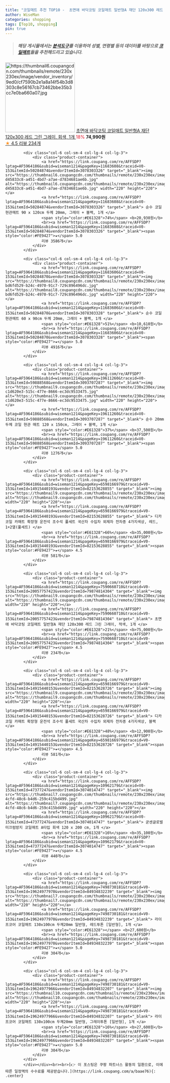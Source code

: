 ```yaml
---
title: "코일매트 추천 TOP10 -  초면애 바닥코팅 코일매트 일반형A 재단 120x300 레드 그린 그레이, 회색, 1개 "
author: WiseMan
categories: shopping
tags: [Top10, shopping]
pin: true
---
```


> ##### 해당 게시물에서는 [**분석도구**](https://itemscout.io/)를 이용하여 **성별**, **연령별** 등의 데이터를 바탕으로 [**코일매트**](https://link.coupang.com/a/baae76)들을 추천해드리고 있습니다.
<div class="container"><div class="row">
            <div class="col-6 col-sm-4 col-lg-4 col-lg-3">
                <div class="product-container">
                    <a href="https://link.coupang.com/re/AFFSDP?lptag=AF5964186&subid=wiseman1214&pageKey=7590660710&traceid=V0-153&itemId=20057757421&vendorItemId=85336893301" target="_blank"><img src="https://thumbnail6.coupangcdn.com/thumbnails/remote/230x230ex/image/vendor_inventory/9ed0/cf7590b2e1a8a14f54b3d8303c8e56167cb73462bbe35b3cc7e0ba660a07.jpg" alt="https://thumbnail6.coupangcdn.com/thumbnails/remote/230x230ex/image/vendor_inventory/9ed0/cf7590b2e1a8a14f54b3d8303c8e56167cb73462bbe35b3cc7e0ba660a07.jpg" width="220" height="220"></a>
                    <a href="https://link.coupang.com/re/AFFSDP?lptag=AF5964186&subid=wiseman1214&pageKey=7590660710&traceid=V0-153&itemId=20057757421&vendorItemId=85336893301" target="_blank"> 초면애 바닥코팅 코일매트 일반형A 재단 120x300 레드 그린 그레이, 회색, 1개 </a>
                    <span style="color:#E61328">18%</span> <b>74,990원</b>
                    <br><a href="https://link.coupang.com/re/AFFSDP?lptag=AF5964186&subid=wiseman1214&pageKey=7590660710&traceid=V0-153&itemId=20057757421&vendorItemId=85336893301" target="_blank"><span style="color:#FE9427">★</span> 4.5
                    리뷰 234개</a>
                </div>
            </div>
            
            <div class="col-6 col-sm-4 col-lg-4 col-lg-3">
                <div class="product-container">
                    <a href="https://link.coupang.com/re/AFFSDP?lptag=AF5964186&subid=wiseman1214&pageKey=11683608&traceid=V0-153&itemId=50284874&vendorItemId=3078303326" target="_blank"><img src="https://thumbnail6.coupangcdn.com/thumbnails/remote/230x230ex/image/retail/images/419954443663181-d45833c8-a451-4bd7-a7ae-d7834681ae6b.jpg" alt="https://thumbnail6.coupangcdn.com/thumbnails/remote/230x230ex/image/retail/images/419954443663181-d45833c8-a451-4bd7-a7ae-d7834681ae6b.jpg" width="220" height="220"></a>
                    <a href="https://link.coupang.com/re/AFFSDP?lptag=AF5964186&subid=wiseman1214&pageKey=11683608&traceid=V0-153&itemId=50284874&vendorItemId=3078303326" target="_blank"> 순수 코일 현관매트 90 x 120cm 두께 20mm, 그레이 + 블랙, 1개 </a>
                    <span style="color:#E61328">74%</span> <b>20,930원</b>
                    <br><a href="https://link.coupang.com/re/AFFSDP?lptag=AF5964186&subid=wiseman1214&pageKey=11683608&traceid=V0-153&itemId=50284874&vendorItemId=3078303326" target="_blank"><span style="color:#FE9427">★</span> 5.0
                    리뷰 3586개</a>
                </div>
            </div>
            
            <div class="col-6 col-sm-4 col-lg-4 col-lg-3">
                <div class="product-container">
                    <a href="https://link.coupang.com/re/AFFSDP?lptag=AF5964186&subid=wiseman1214&pageKey=11683606&traceid=V0-153&itemId=50284870&vendorItemId=3078303328" target="_blank"><img src="https://thumbnail8.coupangcdn.com/thumbnails/remote/230x230ex/image/retail/images/1149003125457899-bd6fd529-b24c-4970-91c7-729c896496dc.jpg" alt="https://thumbnail8.coupangcdn.com/thumbnails/remote/230x230ex/image/retail/images/1149003125457899-bd6fd529-b24c-4970-91c7-729c896496dc.jpg" width="220" height="220"></a>
                    <a href="https://link.coupang.com/re/AFFSDP?lptag=AF5964186&subid=wiseman1214&pageKey=11683606&traceid=V0-153&itemId=50284870&vendorItemId=3078303328" target="_blank"> 순수 코일현관매트 60 x 90cm 두께 20mm, 그레이 + 블랙, 1개 </a>
                    <span style="color:#E61328">51%</span> <b>10,610원</b>
                    <br><a href="https://link.coupang.com/re/AFFSDP?lptag=AF5964186&subid=wiseman1214&pageKey=11683606&traceid=V0-153&itemId=50284870&vendorItemId=3078303328" target="_blank"><span style="color:#FE9427">★</span> 5.0
                    리뷰 4916개</a>
                </div>
            </div>
            
            <div class="col-6 col-sm-4 col-lg-4 col-lg-3">
                <div class="product-container">
                    <a href="https://link.coupang.com/re/AFFSDP?lptag=AF5964186&subid=wiseman1214&pageKey=19611260&traceid=V0-153&itemId=59888568&vendorItemId=3093707287" target="_blank"><img src="https://thumbnail9.coupangcdn.com/thumbnails/remote/230x230ex/image/retail/images/419976991301925-c1d620e3-515c-477e-8666-ec3dc9533475.jpg" alt="https://thumbnail9.coupangcdn.com/thumbnails/remote/230x230ex/image/retail/images/419976991301925-c1d620e3-515c-477e-8666-ec3dc9533475.jpg" width="220" height="220"></a>
                    <a href="https://link.coupang.com/re/AFFSDP?lptag=AF5964186&subid=wiseman1214&pageKey=19611260&traceid=V0-153&itemId=59888568&vendorItemId=3093707287" target="_blank"> 순수 20mm 두께 코일 현관 매트 120 x 150cm, 그레이 + 블랙, 1개 </a>
                    <span style="color:#E61328">37%</span> <b>37,500원</b>
                    <br><a href="https://link.coupang.com/re/AFFSDP?lptag=AF5964186&subid=wiseman1214&pageKey=19611260&traceid=V0-153&itemId=59888568&vendorItemId=3093707287" target="_blank"><span style="color:#FE9427">★</span> 5.0
                    리뷰 1276개</a>
                </div>
            </div>
            
            <div class="col-6 col-sm-4 col-lg-4 col-lg-3">
                <div class="product-container">
                    <a href="https://link.coupang.com/re/AFFSDP?lptag=AF5964186&subid=wiseman1214&pageKey=6598166979&traceid=V0-153&itemId=14915440193&vendorItemId=82153628855" target="_blank"><img src="https://thumbnail9.coupangcdn.com/thumbnails/remote/230x230ex/image/vendor_inventory/5ccc/30ca9411b1ed0c3a9b58d39f8d5397eae2a4b31765290627b4e8525b1a62.jpg" alt="https://thumbnail9.coupangcdn.com/thumbnails/remote/230x230ex/image/vendor_inventory/5ccc/30ca9411b1ed0c3a9b58d39f8d5397eae2a4b31765290627b4e8525b1a62.jpg" width="220" height="220"></a>
                    <a href="https://link.coupang.com/re/AFFSDP?lptag=AF5964186&subid=wiseman1214&pageKey=6598166979&traceid=V0-153&itemId=14915440193&vendorItemId=82153628855" target="_blank"> 디카 코일 카매트 확장형 운전석 조수석 풀세트 국산차 수입차 외제차 전차종 4가지색상, 레드, 1+2열(풀세트) </a>
                    <span style="color:#E61328">66%</span> <b>35,000원</b>
                    <br><a href="https://link.coupang.com/re/AFFSDP?lptag=AF5964186&subid=wiseman1214&pageKey=6598166979&traceid=V0-153&itemId=14915440193&vendorItemId=82153628855" target="_blank"><span style="color:#FE9427">★</span> 4.5
                    리뷰 581개</a>
                </div>
            </div>
            
            <div class="col-6 col-sm-4 col-lg-4 col-lg-3">
                <div class="product-container">
                    <a href="https://link.coupang.com/re/AFFSDP?lptag=AF5964186&subid=wiseman1214&pageKey=7590660710&traceid=V0-153&itemId=20057757423&vendorItemId=79874814304" target="_blank"><img src="https://thumbnail9.coupangcdn.com/thumbnails/remote/230x230ex/image/vendor_inventory/bb3b/029c9c5f25048f8a8963d3857fb81dd62abfbc7f2b22caa2f2a13760a1dc.jpg" alt="https://thumbnail9.coupangcdn.com/thumbnails/remote/230x230ex/image/vendor_inventory/bb3b/029c9c5f25048f8a8963d3857fb81dd62abfbc7f2b22caa2f2a13760a1dc.jpg" width="220" height="220"></a>
                    <a href="https://link.coupang.com/re/AFFSDP?lptag=AF5964186&subid=wiseman1214&pageKey=7590660710&traceid=V0-153&itemId=20057757423&vendorItemId=79874814304" target="_blank"> 초면애 바닥코팅 코일매트 일반형A 재단 120x300 레드 그린 그레이, 적색, 1개 </a>
                    <span style="color:#E61328">21%</span> <b>75,000원</b>
                    <br><a href="https://link.coupang.com/re/AFFSDP?lptag=AF5964186&subid=wiseman1214&pageKey=7590660710&traceid=V0-153&itemId=20057757423&vendorItemId=79874814304" target="_blank"><span style="color:#FE9427">★</span> 4.5
                    리뷰 234개</a>
                </div>
            </div>
            
            <div class="col-6 col-sm-4 col-lg-4 col-lg-3">
                <div class="product-container">
                    <a href="https://link.coupang.com/re/AFFSDP?lptag=AF5964186&subid=wiseman1214&pageKey=6598166979&traceid=V0-153&itemId=14915440153&vendorItemId=82153628726" target="_blank"><img src="https://thumbnail9.coupangcdn.com/thumbnails/remote/230x230ex/image/vendor_inventory/5ccc/30ca9411b1ed0c3a9b58d39f8d5397eae2a4b31765290627b4e8525b1a62.jpg" alt="https://thumbnail9.coupangcdn.com/thumbnails/remote/230x230ex/image/vendor_inventory/5ccc/30ca9411b1ed0c3a9b58d39f8d5397eae2a4b31765290627b4e8525b1a62.jpg" width="220" height="220"></a>
                    <a href="https://link.coupang.com/re/AFFSDP?lptag=AF5964186&subid=wiseman1214&pageKey=6598166979&traceid=V0-153&itemId=14915440153&vendorItemId=82153628726" target="_blank"> 디카 코일 카매트 확장형 운전석 조수석 풀세트 국산차 수입차 외제차 전차종 4가지색상, 블랙 </a>
                    <span style="color:#E61328">48%</span> <b>12,900원</b>
                    <br><a href="https://link.coupang.com/re/AFFSDP?lptag=AF5964186&subid=wiseman1214&pageKey=6598166979&traceid=V0-153&itemId=14915440153&vendorItemId=82153628726" target="_blank"><span style="color:#FE9427">★</span> 4.5
                    리뷰 581개</a>
                </div>
            </div>
            
            <div class="col-6 col-sm-4 col-lg-4 col-lg-3">
                <div class="product-container">
                    <a href="https://link.coupang.com/re/AFFSDP?lptag=AF5964186&subid=wiseman1214&pageKey=10962179&traceid=V0-153&itemId=47377247&vendorItemId=3074014747" target="_blank"><img src="https://thumbnail7.coupangcdn.com/thumbnails/remote/230x230ex/image/retail/images/2016/12/09/18/1/e57304a2-4cfd-48c6-b4d6-259c415bd499.jpg" alt="https://thumbnail7.coupangcdn.com/thumbnails/remote/230x230ex/image/retail/images/2016/12/09/18/1/e57304a2-4cfd-48c6-b4d6-259c415bd499.jpg" width="220" height="220"></a>
                    <a href="https://link.coupang.com/re/AFFSDP?lptag=AF5964186&subid=wiseman1214&pageKey=10962179&traceid=V0-153&itemId=47377247&vendorItemId=3074014747" target="_blank"> 굳센글로벌 미끄럼방지 코일매트 A타입 회색 120 x 200 cm, 1개 </a>
                    <span style="color:#E61328">16%</span> <b>35,100원</b>
                    <br><a href="https://link.coupang.com/re/AFFSDP?lptag=AF5964186&subid=wiseman1214&pageKey=10962179&traceid=V0-153&itemId=47377247&vendorItemId=3074014747" target="_blank"><span style="color:#FE9427">★</span> 4.5
                    리뷰 440개</a>
                </div>
            </div>
            
            <div class="col-6 col-sm-4 col-lg-4 col-lg-3">
                <div class="product-container">
                    <a href="https://link.coupang.com/re/AFFSDP?lptag=AF5964186&subid=wiseman1214&pageKey=7498730181&traceid=V0-153&itemId=19624977970&vendorItemId=84934832239" target="_blank"><img src="https://thumbnail7.coupangcdn.com/thumbnails/remote/230x230ex/image/vendor_inventory/f06f/abe2304d69b562a4a281750bf352f83c3bf6c6105ac10968b34b0f26b98f.jpg" alt="https://thumbnail7.coupangcdn.com/thumbnails/remote/230x230ex/image/vendor_inventory/f06f/abe2304d69b562a4a281750bf352f83c3bf6c6105ac10968b34b0f26b98f.jpg" width="220" height="220"></a>
                    <a href="https://link.coupang.com/re/AFFSDP?lptag=AF5964186&subid=wiseman1214&pageKey=7498730181&traceid=V0-153&itemId=19624977970&vendorItemId=84934832239" target="_blank"> 라이프코어 코일매트 130x100cm 두께20mm 일반형, 레드투톤 [일반형], 1개 </a>
                    <span style="color:#E61328"></span> <b>27,600원</b>
                    <br><a href="https://link.coupang.com/re/AFFSDP?lptag=AF5964186&subid=wiseman1214&pageKey=7498730181&traceid=V0-153&itemId=19624977970&vendorItemId=84934832239" target="_blank"><span style="color:#FE9427">★</span> 5.0
                    리뷰 304개</a>
                </div>
            </div>
            
            <div class="col-6 col-sm-4 col-lg-4 col-lg-3">
                <div class="product-container">
                    <a href="https://link.coupang.com/re/AFFSDP?lptag=AF5964186&subid=wiseman1214&pageKey=7498730181&traceid=V0-153&itemId=19624977966&vendorItemId=84934832207" target="_blank"><img src="https://thumbnail10.coupangcdn.com/thumbnails/remote/230x230ex/image/vendor_inventory/70ac/03da5b54761392f22de77818f34f5e6c0f674f364e236e94b1e480a303ca.jpg" alt="https://thumbnail10.coupangcdn.com/thumbnails/remote/230x230ex/image/vendor_inventory/70ac/03da5b54761392f22de77818f34f5e6c0f674f364e236e94b1e480a303ca.jpg" width="220" height="220"></a>
                    <a href="https://link.coupang.com/re/AFFSDP?lptag=AF5964186&subid=wiseman1214&pageKey=7498730181&traceid=V0-153&itemId=19624977966&vendorItemId=84934832207" target="_blank"> 라이프코어 코일매트 130x100cm 두께20mm 일반형, 그레이투톤 [일반형], 1개 </a>
                    <span style="color:#E61328">16%</span> <b>27,600원</b>
                    <br><a href="https://link.coupang.com/re/AFFSDP?lptag=AF5964186&subid=wiseman1214&pageKey=7498730181&traceid=V0-153&itemId=19624977966&vendorItemId=84934832207" target="_blank"><span style="color:#FE9427">★</span> 5.0
                    리뷰 304개</a>
                </div>
            </div>
            </div></div><br><br>[👉 이 포스팅은 쿠팡 파트너스 활동의 일환으로, 이에 따른 일정액의 수수료를 제공받습니다.](https://link.coupang.com/a/baae76){: .center}